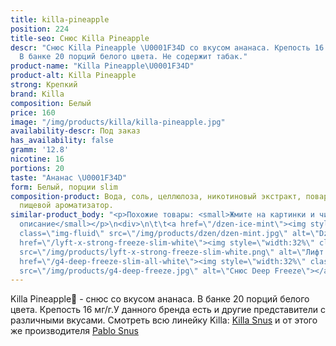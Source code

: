 ```yaml
---
title: killa-pineapple
position: 224
title-seo: Снюс Killa Pineapple
descr: "Снюс Killa Pineapple \U0001F34D со вкусом ананаса. Крепость 16 мг никотина.
  В банке 20 порций белого цвета. Не содержит табак."
product-name: "Killa Pineapple\U0001F34D"
product-alt: Killa Pineapple
strong: Крепкий
brand: Killa
composition: Белый
price: 160
image: "/img/products/killa/killa-pineapple.jpg"
availability-descr: Под заказ
has_availability: false
gramm: '12.8'
nicotine: 16
portions: 20
taste: "Ананас \U0001F34D"
form: Белый, порции slim
composition-product: Вода, соль, целлюлоза, никотиновый экстракт, поваренная сода,
  пищевой ароматизатор.
similar-product_body: "<p>Похожие товары: <small>Жмите на картинки и читайте полное
  описание</small></p>\n<div>\n\t\t<a href=\"/dzen-ice-mint\"><img style=\"width:32%\"
  class=\"img-fluid\" src=\"/img/products/dzen/dzen-mint.jpg\" alt=\"Dzen Ice Mint\"></a>\n\t\t<a
  href=\"/lyft-x-strong-freeze-slim-white\"><img style=\"width:32%\" class=\"img-fluid\"
  src=\"/img/products/lyft-x-strong-freeze-slim-white.png\" alt=\"Лифт фриз\"></a>\n<a
  href=\"/g4-deep-freeze-slim-all-white\"><img style=\"width:32%\" class=\"img-fluid\"
  src=\"/img/products/g4-deep-freeze.jpg\" alt=\"Снюс Deep Freeze\"></a>\n</div>"
---
```


Killa Pineapple🍍 - снюс со вкусом ананаса. В банке 20 порций белого цвета. Крепость 16 мг/г.У данного бренда есть и другие представители c различными вкусами. Смотреть всю линейку Killa: <a href="/killa-snus">Killa Snus</a> и от этого же производителя <a href="/pablo-snus">Pablo Snus</a>